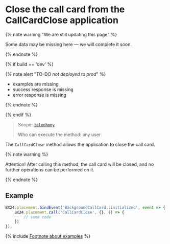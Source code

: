 # Close the call card from the CallCardClose application

{% note warning "We are still updating this page" %}

Some data may be missing here — we will complete it soon.

{% endnote %}

{% if build == 'dev' %}

{% note alert "TO-DO _not deployed to prod_" %}

- examples are missing
- success response is missing
- error response is missing

{% endnote %}

{% endif %}

> Scope: [`telephony`](../../../scopes/permissions.md)
>
> Who can execute the method: any user

The `CallCardClose` method allows the application to close the call card.

{% note warning %}

Attention! After calling this method, the call card will be closed, and no further operations can be performed on it.

{% endnote %}

## Example

```js
BX24.placement.bindEvent('BackgroundCallCard::initialized', event => {
    BX24.placement.call('CallCardClose', {}, () => {
        // some code
    })
});
```

{% include [Footnote about examples](../../../../_includes/examples.md) %}